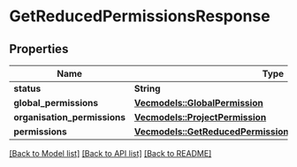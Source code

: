 # GetReducedPermissionsResponse

## Properties

Name | Type | Description | Notes
------------ | ------------- | ------------- | -------------
**status** | **String** |  | 
**global_permissions** | [**Vec<models::GlobalPermission>**](GlobalPermission.md) |  | 
**organisation_permissions** | [**Vec<models::ProjectPermission>**](ProjectPermission.md) |  | 
**permissions** | [**Vec<models::GetReducedPermissionsResponsePermissionsInner>**](GetReducedPermissionsResponse_permissions_inner.md) |  | 

[[Back to Model list]](../README.md#documentation-for-models) [[Back to API list]](../README.md#documentation-for-api-endpoints) [[Back to README]](../README.md)


